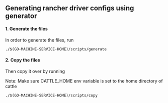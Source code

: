 ## Generating rancher driver configs using generator

#### 1. Generate the files

In order to generate the files, run

```
./$(GO-MACHINE-SERVICE-HOME)/scripts/generate
```

#### 2. Copy the files

Then copy it over by running

Note: Make sure CATTLE_HOME env variable is set to the home directory of cattle

```
./$(GO-MACHINE-SERVICE-HOME)/scripts/copy
```
